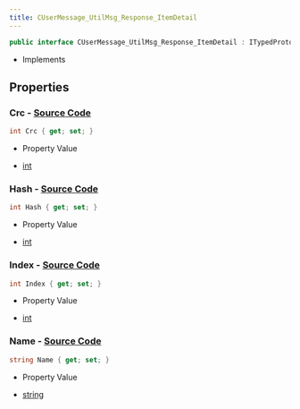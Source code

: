 ```yaml
---
title: CUserMessage_UtilMsg_Response_ItemDetail
---
```


```csharp
public interface CUserMessage_UtilMsg_Response_ItemDetail : ITypedProtobuf<CUserMessage_UtilMsg_Response_ItemDetail>, INativeHandle
```

- Implements

## Properties

### **Crc** - [Source Code](https://github.com/swiftly-solution/swiftlys2/blob/main/managed/src/SwiftlyS2.Generated/Protobufs/Interfaces/CUserMessage_UtilMsg_Response_ItemDetail.cs#L19)

```csharp
int Crc { get; set; }
```

- Property Value

- [int](https://learn.microsoft.com/dotnet/api/system.int32)

### **Hash** - [Source Code](https://github.com/swiftly-solution/swiftlys2/blob/main/managed/src/SwiftlyS2.Generated/Protobufs/Interfaces/CUserMessage_UtilMsg_Response_ItemDetail.cs#L16)

```csharp
int Hash { get; set; }
```

- Property Value

- [int](https://learn.microsoft.com/dotnet/api/system.int32)

### **Index** - [Source Code](https://github.com/swiftly-solution/swiftlys2/blob/main/managed/src/SwiftlyS2.Generated/Protobufs/Interfaces/CUserMessage_UtilMsg_Response_ItemDetail.cs#L13)

```csharp
int Index { get; set; }
```

- Property Value

- [int](https://learn.microsoft.com/dotnet/api/system.int32)

### **Name** - [Source Code](https://github.com/swiftly-solution/swiftlys2/blob/main/managed/src/SwiftlyS2.Generated/Protobufs/Interfaces/CUserMessage_UtilMsg_Response_ItemDetail.cs#L22)

```csharp
string Name { get; set; }
```

- Property Value

- [string](https://learn.microsoft.com/dotnet/api/system.string)

